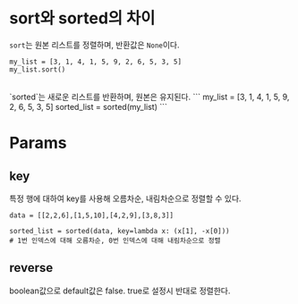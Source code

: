 # sort와 sorted의 차이
`sort`는 원본 리스트를 정렬하며, 반환값은 `None`이다.
```
my_list = [3, 1, 4, 1, 5, 9, 2, 6, 5, 3, 5]
my_list.sort()
```
<br>
`sorted`는 새로운 리스트를 반환하며, 원본은 유지된다.
```
my_list = [3, 1, 4, 1, 5, 9, 2, 6, 5, 3, 5]
sorted_list = sorted(my_list)
```

# Params
## key
특정 행에 대하여 key를 사용해 오름차순, 내림차순으로 정렬할 수 있다.
```
data = [[2,2,6],[1,5,10],[4,2,9],[3,8,3]]

sorted_list = sorted(data, key=lambda x: (x[1], -x[0]))
# 1번 인덱스에 대해 오름차순, 0번 인덱스에 대해 내림차순으로 정렬
```

## reverse
boolean값으로 default값은 false. true로 설정시 반대로 정렬한다.
